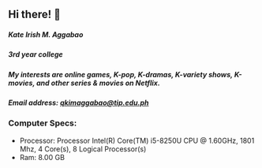 <!---
kimaggabao-tip/kimaggabao-tip is a ✨ special ✨ repository because its `README.md` (this file) appears on your GitHub profile.
You can click the Preview link to take a look at your changes.
--->
## Hi there! 👋
##### Kate Irish M. Aggabao
##### 3rd year college
##### My interests are online games, K-pop, K-dramas, K-variety shows, K-movies, and other series & movies on Netflix.
##### Email address: qkimaggabao@tip.edu.ph
### Computer Specs:
- Processor: Processor	Intel(R) Core(TM) i5-8250U CPU @ 1.60GHz, 1801 Mhz, 4 Core(s), 8 Logical Processor(s)
- Ram: 8.00 GB
